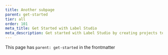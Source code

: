 ```yaml
---
title: Another subpage
parent: get-started
tier: all
order: 101
meta_title: Get Started with Label Studio
meta_description: Get started with Label Studio by creating projects to label and annotate data for machine learning and data science models.
---
```


This page has `parent: get-started` in the frontmatter